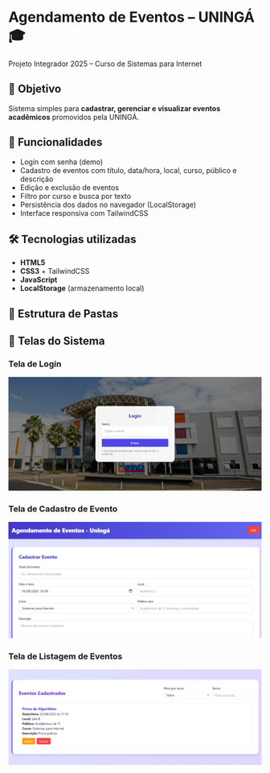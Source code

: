 # Agendamento de Eventos – UNINGÁ 🎓

Projeto Integrador 2025 – Curso de Sistemas para Internet

## 📌 Objetivo
Sistema simples para **cadastrar, gerenciar e visualizar eventos acadêmicos** promovidos pela UNINGÁ.

## 🚀 Funcionalidades
- Login com senha (demo)
- Cadastro de eventos com título, data/hora, local, curso, público e descrição
- Edição e exclusão de eventos
- Filtro por curso e busca por texto
- Persistência dos dados no navegador (LocalStorage)
- Interface responsiva com TailwindCSS

## 🛠 Tecnologias utilizadas
- **HTML5**
- **CSS3** + TailwindCSS
- **JavaScript**
- **LocalStorage** (armazenamento local)

## 📂 Estrutura de Pastas

## 📸 Telas do Sistema

### Tela de Login
![Tela de Login](imagens/login.png)

### Tela de Cadastro de Evento
![Tela de Cadastro](imagens/cadastro.png)

### Tela de Listagem de Eventos
![Tela de Listagem](imagens/lista.png)

